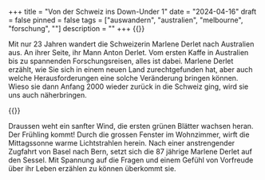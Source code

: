 +++
title = "Von der Schweiz ins Down-Under 1"
date = "2024-04-16"
draft = false
pinned = false
tags = ["auswandern", "australien", "melbourne", "forschung", ""]
description = ""
+++
{{<lead>}}

Mit nur 23 Jahren wandert die Schweizerin Marlene Derlet nach Australien aus. An ihrer Seite, ihr Mann Anton Derlet. Vom ersten Kaffe in Australien bis zu spannenden Forschungsreisen, alles ist dabei. Marlene Derlet erzählt, wie Sie sich in einem neuen Land zurechtgefunden hat, aber auch welche Herausforderungen eine solche Veränderung bringen können. Wieso sie dann Anfang 2000 wieder zurück in die Schweiz ging, wird sie uns auch näherbringen.

{{</lead>}}

Draussen weht ein sanfter Wind, die ersten grünen Blätter wachsen heran. Der Frühling kommt! Durch die grossen Fenster im Wohnzimmer, wirft die Mittagssonne warme Lichtstrahlen herein. Nach einer anstrengender Zugfahrt von Basel nach Bern, setzt sich die 87 jährige Marlene Derlet auf den Sessel. Mit Spannung auf die Fragen und einem Gefühl von Vorfreude über ihr Leben erzählen zu können überkommt sie.